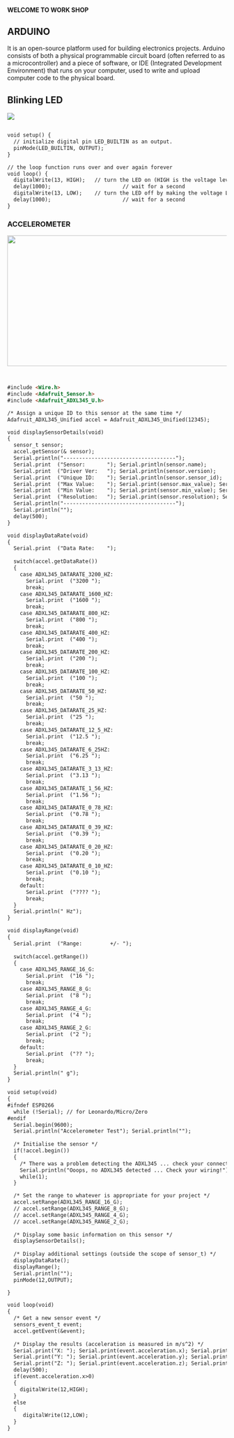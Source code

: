 #### WELCOME TO WORK SHOP
## ARDUINO

  It is an open-source platform used for building electronics projects. Arduino consists of both a physical programmable circuit board (often referred to as a microcontroller) and a piece of software, or IDE (Integrated Development Environment) that runs on your computer, used to write and upload computer code to the physical board.

## Blinking  LED



<img src="https://lh3.googleusercontent.com/7Gk9LGjB8oSRRnKOsgfddZRuFhcpxEGdFEwiiCfrtyqdKdMGDZpU02WeXM4WYj6hhmDW9_uA-2YzPB1SgypiaFl_v5NzodoKk7wrzNuNj9-n9aa_elyO0ix-n9KO3sG4lzpnBclfn1oICJ7mMh4CrsQrhk0oOEo76aRcvEIrOMzxDmItsnVwJu6WvstX-vUb4acjPOtacNggFPcQX5uGhQuYnkGgdljMBLjEBxWvsNjl8SmgweX5r5F5k0vMvkTrlh8YHJlI9qsb_FRaGfRNX0zlgyHJYn6Nj2etc_vB07b4dNYz6FAhwiX801W3DnvrBjO6ZTfEcyjVqIjJBXtE-2_IP24_OIA4r27QnUT4VnmKA0hTcefUp8rYmkujUnvuweoHVKZW6iwXBwfeVHCiVaqnqdshXafAuESWrkPsQ2UXJo-gmfRnTOO3LvY1Q3pKWgwo061zhekpcRPwdlnNYG6o08G5IE7D7tk-ZZvbfhz6mEDKCaKpZ5xzG_gjD4-DvoKksu2jvyprtFKoRhNNUGmJxrWlayGa3OPABvM9_0tFXav6fcBcWqteiR9F2gvXC3s6frwC9fQ7EabwYyhN9mzZ6B99cdCrfT2vYCoO9gbBte-qdu5KxOjVaqB8yg_o38HTlqXR_-oDeGF7BMESV3g=w676-h711-no">

```markdown

void setup() {
  // initialize digital pin LED_BUILTIN as an output.
  pinMode(LED_BUILTIN, OUTPUT);
}

// the loop function runs over and over again forever
void loop() {
  digitalWrite(13, HIGH);   // turn the LED on (HIGH is the voltage level)
  delay(1000);                       // wait for a second
  digitalWrite(13, LOW);    // turn the LED off by making the voltage LOW
  delay(1000);                       // wait for a second
}
```
### ACCELEROMETER


<img src="https://lh3.googleusercontent.com/dbptci5bvODfZZYAILXxJtp-GfqF3eQxjrSW4plfqt65JZk9E42KTC_iSSm80GrSqD45oFlsUaYolk1zzg3FpwbRjJBqdICrO5YcF1nDwy-Kr6dQ8T0G8KdT4Yrsju0euaZdBp8XKB2QavkxKoeR7SYXkBtAQC9oBXJ7G3nzlHYMtmnOXXhh7-271BLyIQ1o_-wUke_g-N4BypAczb2NkALDtS6gyCZGr5cEDJFLMQREUvFUHP5tTMBQmmPIB4hYOpdt79wRSHoM9NVZeFrYAQklDFYMX-cwu-yJSXIl0-7Uuh7OaC18tKKBIYCUE5jOLV3cyUcKj8EHSUD3UJ_jgLvlmtJG2H4T20HhGF1knwb6zykBm1hCp7WBUCkhACyd8Jto1r-mLL_h-aBFis1ulyKCi_HcGmfUE31W5DBmUEMvsUpLW4B83xsTKuQI_mbC5NCksGlQBWXEbb2MKUWXI93Sk75BZqPKPrBeHLRyiIYmWoMJGFWuULERkMu2a61sMrYKADzR2H9d_Bf9ON2Bunk1lcTxGbJK1Vkged2YlK7ugBH78LFQfRQLjGZf_LyvE84ia__PuAP3ujjJFVexjHhASU-soeE2ako7TxYkfE1XOHYag2Siuy7wwxmvGrHFCLFEmNlDdNnYkwR66DND2Sc=w352-h280-no" height="300" width="1500" >



```markdown


#include <Wire.h>
#include <Adafruit_Sensor.h>
#include <Adafruit_ADXL345_U.h>

/* Assign a unique ID to this sensor at the same time */
Adafruit_ADXL345_Unified accel = Adafruit_ADXL345_Unified(12345);

void displaySensorDetails(void)
{
  sensor_t sensor;
  accel.getSensor(& sensor);
  Serial.println("------------------------------------");
  Serial.print  ("Sensor:       "); Serial.println(sensor.name);
  Serial.print  ("Driver Ver:   "); Serial.println(sensor.version);
  Serial.print  ("Unique ID:    "); Serial.println(sensor.sensor_id);
  Serial.print  ("Max Value:    "); Serial.print(sensor.max_value); Serial.println(" m/s^2");
  Serial.print  ("Min Value:    "); Serial.print(sensor.min_value); Serial.println(" m/s^2");
  Serial.print  ("Resolution:   "); Serial.print(sensor.resolution); Serial.println(" m/s^2");  
  Serial.println("------------------------------------");
  Serial.println("");
  delay(500);
}

void displayDataRate(void)
{
  Serial.print  ("Data Rate:    "); 
  
  switch(accel.getDataRate())
  {
    case ADXL345_DATARATE_3200_HZ:
      Serial.print  ("3200 "); 
      break;
    case ADXL345_DATARATE_1600_HZ:
      Serial.print  ("1600 "); 
      break;
    case ADXL345_DATARATE_800_HZ:
      Serial.print  ("800 "); 
      break;
    case ADXL345_DATARATE_400_HZ:
      Serial.print  ("400 "); 
      break;
    case ADXL345_DATARATE_200_HZ:
      Serial.print  ("200 "); 
      break;
    case ADXL345_DATARATE_100_HZ:
      Serial.print  ("100 "); 
      break;
    case ADXL345_DATARATE_50_HZ:
      Serial.print  ("50 "); 
      break;
    case ADXL345_DATARATE_25_HZ:
      Serial.print  ("25 "); 
      break;
    case ADXL345_DATARATE_12_5_HZ:
      Serial.print  ("12.5 "); 
      break;
    case ADXL345_DATARATE_6_25HZ:
      Serial.print  ("6.25 "); 
      break;
    case ADXL345_DATARATE_3_13_HZ:
      Serial.print  ("3.13 "); 
      break;
    case ADXL345_DATARATE_1_56_HZ:
      Serial.print  ("1.56 "); 
      break;
    case ADXL345_DATARATE_0_78_HZ:
      Serial.print  ("0.78 "); 
      break;
    case ADXL345_DATARATE_0_39_HZ:
      Serial.print  ("0.39 "); 
      break;
    case ADXL345_DATARATE_0_20_HZ:
      Serial.print  ("0.20 "); 
      break;
    case ADXL345_DATARATE_0_10_HZ:
      Serial.print  ("0.10 "); 
      break;
    default:
      Serial.print  ("???? "); 
      break;
  }  
  Serial.println(" Hz");  
}

void displayRange(void)
{
  Serial.print  ("Range:         +/- "); 
  
  switch(accel.getRange())
  {
    case ADXL345_RANGE_16_G:
      Serial.print  ("16 "); 
      break;
    case ADXL345_RANGE_8_G:
      Serial.print  ("8 "); 
      break;
    case ADXL345_RANGE_4_G:
      Serial.print  ("4 "); 
      break;
    case ADXL345_RANGE_2_G:
      Serial.print  ("2 "); 
      break;
    default:
      Serial.print  ("?? "); 
      break;
  }  
  Serial.println(" g");  
}

void setup(void) 
{
#ifndef ESP8266
  while (!Serial); // for Leonardo/Micro/Zero
#endif
  Serial.begin(9600);
  Serial.println("Accelerometer Test"); Serial.println("");
  
  /* Initialise the sensor */
  if(!accel.begin())
  {
    /* There was a problem detecting the ADXL345 ... check your connections */
    Serial.println("Ooops, no ADXL345 detected ... Check your wiring!");
    while(1);
  }

  /* Set the range to whatever is appropriate for your project */
  accel.setRange(ADXL345_RANGE_16_G);
  // accel.setRange(ADXL345_RANGE_8_G);
  // accel.setRange(ADXL345_RANGE_4_G);
  // accel.setRange(ADXL345_RANGE_2_G);
  
  /* Display some basic information on this sensor */
  displaySensorDetails();
  
  /* Display additional settings (outside the scope of sensor_t) */
  displayDataRate();
  displayRange();
  Serial.println("");
  pinMode(12,OUTPUT);

}

void loop(void) 
{
  /* Get a new sensor event */ 
  sensors_event_t event; 
  accel.getEvent(&event);
 
  /* Display the results (acceleration is measured in m/s^2) */
  Serial.print("X: "); Serial.print(event.acceleration.x); Serial.print("  ");
  Serial.print("Y: "); Serial.print(event.acceleration.y); Serial.print("  ");
  Serial.print("Z: "); Serial.print(event.acceleration.z); Serial.print("  ");Serial.println("m/s^2 "); 
  delay(500);
  if(event.acceleration.x>0)
  {
    digitalWrite(12,HIGH);
  }
  else
  {
     digitalWrite(12,LOW);
  }
}
```
